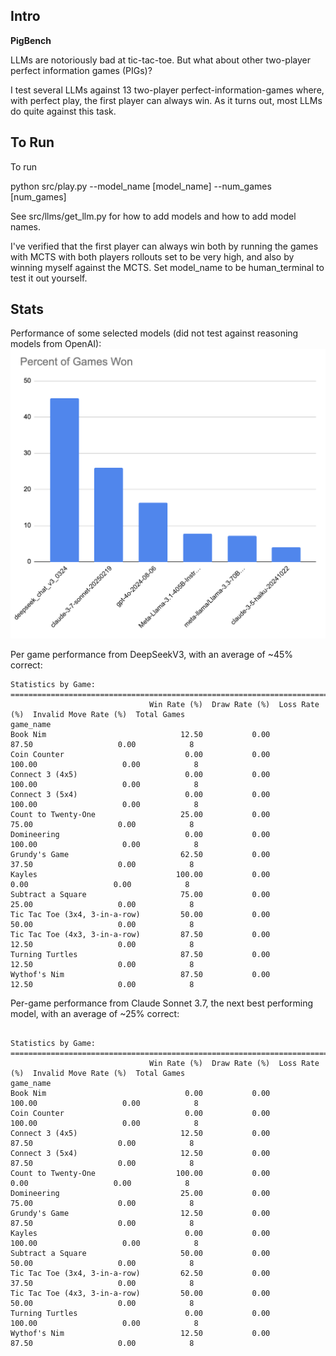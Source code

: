 ## Intro
**PigBench**

LLMs are notoriously bad at tic-tac-toe.  But what about other two-player perfect information games (PIGs)?

I test several LLMs against 13 two-player perfect-information-games where, with perfect play, the first player can always win. As it turns out, most LLMs do quite against this task.

## To Run 

To run

python src/play.py --model_name [model_name] --num_games [num_games]

See src/llms/get_llm.py for how to add models and how to add model names.

I've verified that the first player can always win both by running the games with MCTS with both players rollouts set to be very high, and also by winning myself against the MCTS. Set model_name to be human_terminal to test it out yourself.

## Stats

Performance of some selected models (did not test against reasoning models from OpenAI):
![performance of models](/image.png)

Per game performance from DeepSeekV3, with an average of ~45% correct:
```
Statistics by Game:
================================================================================
                               Win Rate (%)  Draw Rate (%)  Loss Rate (%)  Invalid Move Rate (%)  Total Games
game_name                                                                                                    
Book Nim                              12.50           0.00          87.50                   0.00            8
Coin Counter                           0.00           0.00         100.00                   0.00            8
Connect 3 (4x5)                        0.00           0.00         100.00                   0.00            8
Connect 3 (5x4)                        0.00           0.00         100.00                   0.00            8
Count to Twenty-One                   25.00           0.00          75.00                   0.00            8
Domineering                            0.00           0.00         100.00                   0.00            8
Grundy's Game                         62.50           0.00          37.50                   0.00            8
Kayles                               100.00           0.00           0.00                   0.00            8
Subtract a Square                     75.00           0.00          25.00                   0.00            8
Tic Tac Toe (3x4, 3-in-a-row)         50.00           0.00          50.00                   0.00            8
Tic Tac Toe (4x3, 3-in-a-row)         87.50           0.00          12.50                   0.00            8
Turning Turtles                       87.50           0.00          12.50                   0.00            8
Wythof's Nim                          87.50           0.00          12.50                   0.00            8
```

Per-game performance from Claude Sonnet 3.7, the next best performing model, with an average of ~25% correct:

```

Statistics by Game:
================================================================================
                               Win Rate (%)  Draw Rate (%)  Loss Rate (%)  Invalid Move Rate (%)  Total Games
game_name                                                                                                    
Book Nim                               0.00           0.00         100.00                   0.00            8
Coin Counter                           0.00           0.00         100.00                   0.00            8
Connect 3 (4x5)                       12.50           0.00          87.50                   0.00            8
Connect 3 (5x4)                       12.50           0.00          87.50                   0.00            8
Count to Twenty-One                  100.00           0.00           0.00                   0.00            8
Domineering                           25.00           0.00          75.00                   0.00            8
Grundy's Game                         12.50           0.00          87.50                   0.00            8
Kayles                                 0.00           0.00         100.00                   0.00            8
Subtract a Square                     50.00           0.00          50.00                   0.00            8
Tic Tac Toe (3x4, 3-in-a-row)         62.50           0.00          37.50                   0.00            8
Tic Tac Toe (4x3, 3-in-a-row)         50.00           0.00          50.00                   0.00            8
Turning Turtles                        0.00           0.00         100.00                   0.00            8
Wythof's Nim                          12.50           0.00          87.50                   0.00            8
```
